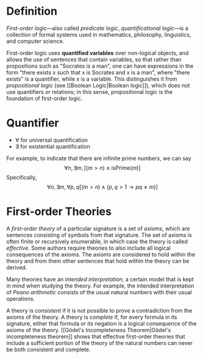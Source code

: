 # Definition
*First-order logic*—also called *predicate logic*, *quantificational logic*—is a collection of formal systems used in mathematics, philosophy, linguistics, and computer science. 

First-order logic uses **quantified variables** over non-logical objects, and allows the use of sentences that contain variables, so that rather than propositions such as "Socrates is a man", one can have expressions in the form "there exists x such that x is Socrates and x is a man", where "there exists" is a quantifier, while x is a variable. This distinguishes it from *propositional logic* (see [[Boolean Logic|Boolean logic]]), which does not use quantifiers or relations; in this sense, propositional logic is the foundation of first-order logic.

# Quantifier
- $\forall$ for universal quantification
- $\exists$ for existential quantification

For example, to indicate that there are infinite prime numbers, we can say
$$
\forall n, \exists m,\left[ (m>n) \land \mathrm{isPrime}(m)\right] 
$$
Specifically,
$$
\forall n, \exists m,\forall p,q \left[ (m>n) \land (p,q > 1 \to pq\neq m) \right] 
$$
# First-order Theories
A *first-order theory* of a particular signature is a set of *axioms*, which are sentences consisting of symbols from that signature. The set of axioms is often finite or recursively enumerable, in which case the theory is called *effective*. Some authors require theories to also include all logical consequences of the axioms. The axioms are considered to hold within the theory and from them other sentences that hold within the theory can be derived.

Many theories have an *intended interpretation*, a certain model that is kept in mind when studying the theory. For example, the intended interpretation of *Peano arithmetic* consists of the usual natural numbers with their usual operations. 

A theory is *consistent* if it is not possible to prove a contradiction from the axioms of the theory. A theory is *complete* if, for every formula in its signature, either that formula or its negation is a logical consequence of the axioms of the theory. [[Gödel's Incompleteness Theorem|Gödel's incompleteness theorem]] shows that effective first-order theories that include a sufficient portion of the theory of the natural numbers can never be both consistent and complete.